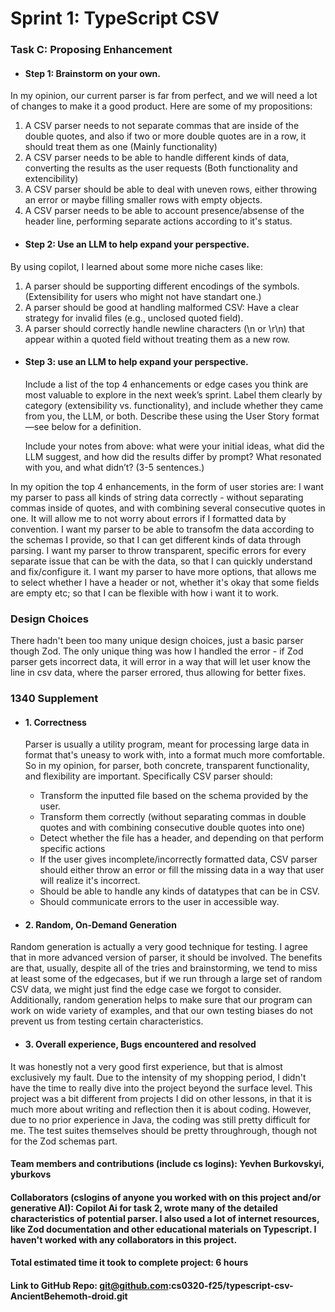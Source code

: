 # Sprint 1: TypeScript CSV

### Task C: Proposing Enhancement

- #### Step 1: Brainstorm on your own.

In my opinion, our current parser is far from perfect, and we will need a lot of changes to make it a good product. Here are some of my propositions:
 1) A CSV parser needs to not separate commas that are inside of the double quotes, and also if two or more double quotes are in a row, it should treat them as one (Mainly functionality)
 2) A CSV parser needs to be able to handle different kinds of data, converting the results as the user requests (Both functionality and extencibility)
 3) A CSV parser should be able to deal with uneven rows, either throwing an error or maybe filling smaller rows with empty objects.
 4) A CSV parser needs to be able to account presence/absense of the header line, performing separate actions according to it's status.

- #### Step 2: Use an LLM to help expand your perspective.
By using copilot, I learned about some more niche cases like:
1) A parser should be supporting different encodings of the symbols. (Extensibility for users who might not have standart one.)
2) A parser should be good at handling malformed CSV: Have a clear strategy for invalid files (e.g., unclosed quoted field). 
3) A parser should correctly handle newline characters (\n or \r\n) that appear within a quoted field without treating them as a new row.

- #### Step 3: use an LLM to help expand your perspective.

    Include a list of the top 4 enhancements or edge cases you think are most valuable to explore in the next week’s sprint. Label them clearly by category (extensibility vs. functionality), and include whether they came from you, the LLM, or both. Describe these using the User Story format—see below for a definition. 

    Include your notes from above: what were your initial ideas, what did the LLM suggest, and how did the results differ by prompt? What resonated with you, and what didn’t? (3-5 sentences.) 

In my opition the top 4 enhancements, in the form of user stories are:
I want my parser to pass all kinds of string data correctly - without separating commas inside of quotes, and with combining several consecutive quotes in one. It will allow me to not worry about errors if I formatted data by convention.
I want my parser to be able to transofm the data according to the schemas I provide, so that I can get different kinds of data through parsing.
I want my parser to throw transparent, specific errors for every separate issue that can be with the data, so that I can quickly understand and fix/configure it.
I want my parser to have more options, that allows me to select whether I have a header or not, whether it's okay that some fields are empty etc; so that I can be flexible with how i want it to work.



### Design Choices
There hadn't been too many unique design choices, just a basic parser though Zod. The only unique thing was how I handled the error - if Zod parser gets incorrect data, it will error in a way that will let user know the line in csv data, where the parser errored, thus allowing for better fixes.

### 1340 Supplement

- #### 1. Correctness
    Parser is usually a utility program, meant for processing large data in format that's uneasy to work with, into a format much more comfortable. So in my opinion, for parser, both concrete, transparent functionality, and flexibility are important. Specifically CSV parser should: 
     - Transform the inputted file based on the schema provided by the user. 
     - Transform them correctly (without separating commas in double quotes and with combining consecutive double quotes into one)
     - Detect whether the file has a header, and depending on that perform specific actions
     - If the user gives incomplete/incorrectly formatted data, CSV parser should either throw an error or fill the missing data in a way that user will realize it's incorrect.
     - Should be able to handle any kinds of datatypes that can be in CSV.
     - Should communicate errors to the user in accessible way.


- #### 2. Random, On-Demand Generation

Random generation is actually a very good technique for testing. I agree that in more advanced version of parser, it should be involved. The benefits are that, usually, despite all of the tries and brainstorming, we tend to miss at least some of the edgecases, but if we run through a large set of random CSV data, we might just find the edge case we forgot to consider. Additionally, random generation helps to make sure that our program can work on wide variety of examples, and that our own testing biases do not prevent us from testing certain characteristics.


- #### 3. Overall experience, Bugs encountered and resolved

It was honestly not a very good first experience, but that is almost exclusively my fault. Due to the intensity of my shopping period, I didn't have the time to really dive into the project beyond the surface level. This project was a bit different from projects I did on other lessons, in that it is much more about writing and reflection then it is about coding. However, due to no prior experience in Java, the coding was still pretty difficult for me. The test suites themselves should be pretty throughrough, though not for the Zod schemas part.

#### Team members and contributions (include cs logins): Yevhen Burkovskyi, yburkovs

#### Collaborators (cslogins of anyone you worked with on this project and/or generative AI): Copilot Ai for task 2, wrote many of the detailed characteristics of potential parser. I also used a lot of internet resources, like Zod documentation and other educational materials on Typescript. I haven't worked with any collaborators in this project.
#### Total estimated time it took to complete project: 6 hours
#### Link to GitHub Repo: git@github.com:cs0320-f25/typescript-csv-AncientBehemoth-droid.git
